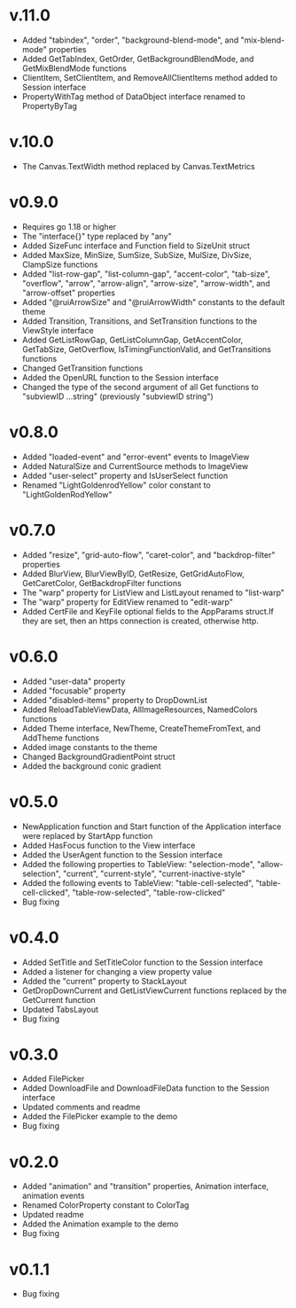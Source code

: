 # v.11.0

* Added "tabindex", "order", "background-blend-mode", and "mix-blend-mode" properties 
* Added GetTabIndex, GetOrder, GetBackgroundBlendMode, and GetMixBlendMode functions
* ClientItem, SetClientItem, and RemoveAllClientItems method added to Session interface
* PropertyWithTag method of DataObject interface renamed to PropertyByTag

# v.10.0

* The Canvas.TextWidth method replaced by Canvas.TextMetrics

# v0.9.0

* Requires go 1.18 or higher
* The "interface{}" type replaced by "any"
* Added SizeFunc interface and Function field to SizeUnit struct
* Added MaxSize, MinSize, SumSize, SubSize, MulSize, DivSize, ClampSize functions
* Added "list-row-gap", "list-column-gap", "accent-color", "tab-size", "overflow", 
"arrow", "arrow-align", "arrow-size", "arrow-width", and "arrow-offset" properties 
* Added "@ruiArrowSize" and "@ruiArrowWidth" constants to the default theme
* Added Transition, Transitions, and SetTransition functions to the ViewStyle interface
* Added GetListRowGap, GetListColumnGap, GetAccentColor, GetTabSize, GetOverflow, IsTimingFunctionValid, and GetTransitions functions
* Changed GetTransition functions
* Added the OpenURL function to the Session interface
* Changed the type of the second argument of all Get functions to "subviewID ...string" (previously "subviewID string")

# v0.8.0

* Added "loaded-event" and "error-event" events to ImageView
* Added NaturalSize and CurrentSource methods to ImageView
* Added "user-select" property and IsUserSelect function
* Renamed "LightGoldenrodYellow" color constant to "LightGoldenRodYellow"

# v0.7.0

* Added "resize", "grid-auto-flow", "caret-color", and "backdrop-filter" properties 
* Added BlurView, BlurViewByID, GetResize, GetGridAutoFlow, GetCaretColor, GetBackdropFilter functions
* The "warp" property for ListView and ListLayout renamed to "list-warp"
* The "warp" property for EditView renamed to "edit-warp"
* Added CertFile and KeyFile optional fields to the AppParams struct.If they are set, then an https connection is created, otherwise http.

# v0.6.0

* Added "user-data" property
* Added "focusable" property
* Added "disabled-items" property to DropDownList
* Added ReloadTableViewData, AllImageResources, NamedColors functions
* Added Theme interface, NewTheme, CreateThemeFromText, and AddTheme functions
* Added image constants to the theme
* Changed BackgroundGradientPoint struct
* Added the background conic gradient

# v0.5.0

* NewApplication function and  Start function of the Application interface were replaced by StartApp function
* Added HasFocus function to the View interface
* Added the UserAgent function to the Session interface
* Added the following properties to TableView: "selection-mode", "allow-selection", "current", "current-style", "current-inactive-style"
* Added the following events to TableView: "table-cell-selected", "table-cell-clicked", "table-row-selected", "table-row-clicked"
* Bug fixing

# v0.4.0

* Added SetTitle and SetTitleColor function to the Session interface
* Added a listener for changing a view property value
* Added the "current" property to StackLayout
* GetDropDownCurrent and GetListViewCurrent functions replaced by the GetCurrent function
* Updated TabsLayout
* Bug fixing

# v0.3.0

* Added FilePicker
* Added DownloadFile and DownloadFileData function to the Session interface
* Updated comments and readme
* Added the FilePicker example to the demo
* Bug fixing

# v0.2.0

* Added "animation" and "transition" properties, Animation interface, animation events
* Renamed ColorProperty constant to ColorTag
* Updated readme
* Added the Animation example to the demo
* Bug fixing

# v0.1.1

* Bug fixing